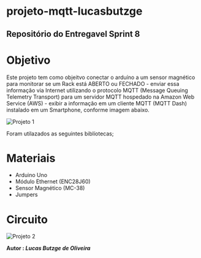 # projeto-mqtt-lucasbutzge
## Repositório do Entregavel Sprint 8

# Objetivo
Este projeto tem como objeitvo conectar o arduíno a um sensor magnético para monitorar se um Rack está ABERTO ou FECHADO - enviar essa informação via Internet
utilizando o protocolo MQTT (Message Queuing Telemetry Transport) para um servidor MQTT hospedado na Amazon Web Service (AWS) - exibir a informação 
em um cliente MQTT (MQTT Dash) instalado em um Smartphone, conforme imagem abaixo.

![Projeto 1](https://user-images.githubusercontent.com/78054160/106751642-3763f000-6608-11eb-835d-d35a99a629a1.png)


Foram utilazados as seguintes biblíotecas;



# Materiais
- Arduino Uno
- Módulo Ethernet (ENC28J60)
- Sensor Magnético (MC-38)
- Jumpers

# Circuito

![Projeto 2](https://user-images.githubusercontent.com/78054160/106751865-8f025b80-6608-11eb-964a-313256726413.png)

<b>Autor : <i>Lucas Butzge de Oliveira
